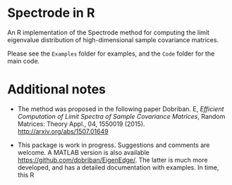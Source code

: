 # Spectrode in R
An R implementation of the Spectrode method for computing the limit eigenvalue distribution of 
high-dimensional sample covariance matrices. 

Please see the `Examples` folder for examples, and the `Code` folder for the main code. 

# Additional notes
* The method was proposed in the following paper 
Dobriban. E, *Efficient Computation of Limit Spectra of Sample Covariance Matrices*, 
Random Matrices: Theory Appl., 04, 1550019 (2015). http://arxiv.org/abs/1507.01649

* This package is work in progress. Suggestions and comments are welcome. 
A MATLAB version is also available https://github.com/dobriban/EigenEdge/.
The latter is much more developed, and has a detailed documentation with examples.
In time, this R 
